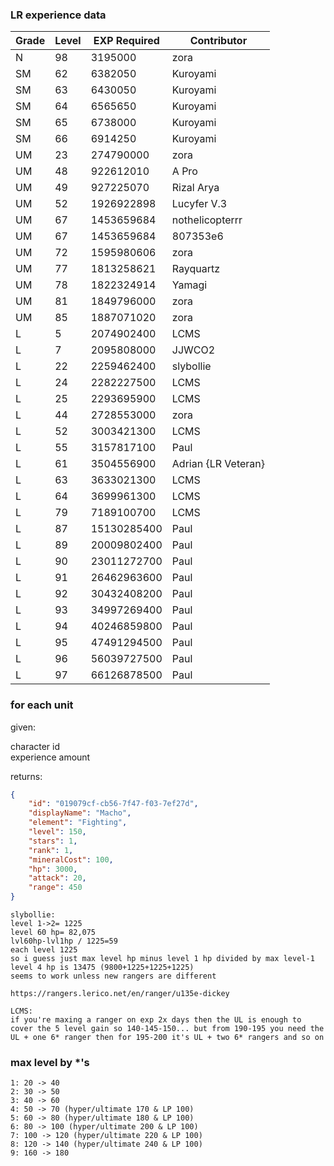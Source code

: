 ### LR experience data

| Grade | Level | EXP Required | Contributor         |
| ----- | ----- | ------------ | ------------------- |
| N     | 98    | 3195000      | zora                |
| SM    | 62    | 6382050      | Kuroyami            |
| SM    | 63    | 6430050      | Kuroyami            |
| SM    | 64    | 6565650      | Kuroyami            |
| SM    | 65    | 6738000      | Kuroyami            |
| SM    | 66    | 6914250      | Kuroyami            |
| UM    | 23    | 274790000    | zora                |
| UM    | 48    | 922612010    | A Pro               |
| UM    | 49    | 927225070    | Rizal Arya          |
| UM    | 52    | 1926922898   | Lucyfer V.3         |
| UM    | 67    | 1453659684   | nothelicopterrr     |
| UM    | 67    | 1453659684   | 807353e6            |
| UM    | 72    | 1595980606   | zora                |
| UM    | 77    | 1813258621   | Rayquartz           |
| UM    | 78    | 1822324914   | Yamagi              |
| UM    | 81    | 1849796000   | zora                |
| UM    | 85    | 1887071020   | zora                |
| L     | 5     | 2074902400   | LCMS                |
| L     | 7     | 2095808000   | JJWCO2              |
| L     | 22    | 2259462400   | slybollie           |
| L     | 24    | 2282227500   | LCMS                |
| L     | 25    | 2293695900   | LCMS                |
| L     | 44    | 2728553000   | zora                |
| L     | 52    | 3003421300   | LCMS                |
| L     | 55    | 3157817100   | Paul                |
| L     | 61    | 3504556900   | Adrian {LR Veteran} |
| L     | 63    | 3633021300   | LCMS                |
| L     | 64    | 3699961300   | LCMS                |
| L     | 79    | 7189100700   | LCMS                |
| L     | 87    | 15130285400  | Paul                |
| L     | 89    | 20009802400  | Paul                |
| L     | 90    | 23011272700  | Paul                |
| L     | 91    | 26462963600  | Paul                |
| L     | 92    | 30432408200  | Paul                |
| L     | 93    | 34997269400  | Paul                |
| L     | 94    | 40246859800  | Paul                |
| L     | 95    | 47491294500  | Paul                |
| L     | 96    | 56039727500  | Paul                |
| L     | 97    | 66126878500  | Paul                |

### for each unit

given:

character id  
experience amount

returns:

```json
{
	"id": "019079cf-cb56-7f47-f03-7ef27d",
	"displayName": "Macho",
	"element": "Fighting",
	"level": 150,
	"stars": 1,
	"rank": 1,
	"mineralCost": 100,
	"hp": 3000,
	"attack": 20,
	"range": 450
}
```

```
slybollie:
level 1->2= 1225
level 60 hp= 82,075
lvl60hp-lvl1hp / 1225=59
each level 1225
so i guess just max level hp minus level 1 hp divided by max level-1
level 4 hp is 13475 (9800+1225+1225+1225)
seems to work unless new rangers are different

https://rangers.lerico.net/en/ranger/u135e-dickey
```

```
LCMS:
if you're maxing a ranger on exp 2x days then the UL is enough to cover the 5 level gain so 140-145-150... but from 190-195 you need the UL + one 6* ranger then for 195-200 it's UL + two 6* rangers and so on
```

### max level by \*'s

```
1: 20 -> 40
2: 30 -> 50
3: 40 -> 60
4: 50 -> 70 (hyper/ultimate 170 & LP 100)
5: 60 -> 80 (hyper/ultimate 180 & LP 100)
6: 80 -> 100 (hyper/ultimate 200 & LP 100)
7: 100 -> 120 (hyper/ultimate 220 & LP 100)
8: 120 -> 140 (hyper/ultimate 240 & LP 100)
9: 160 -> 180
```
